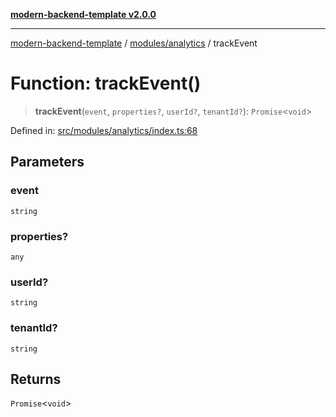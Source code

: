[**modern-backend-template v2.0.0**](../../../README.md)

***

[modern-backend-template](../../../modules.md) / [modules/analytics](../README.md) / trackEvent

# Function: trackEvent()

> **trackEvent**(`event`, `properties?`, `userId?`, `tenantId?`): `Promise`\<`void`\>

Defined in: [src/modules/analytics/index.ts:68](https://github.com/maemreyo/saas-4cus-nodejs/blob/1a77de11cd6eaefe66c31c7f5de281673fc25ce5/src/modules/analytics/index.ts#L68)

## Parameters

### event

`string`

### properties?

`any`

### userId?

`string`

### tenantId?

`string`

## Returns

`Promise`\<`void`\>
